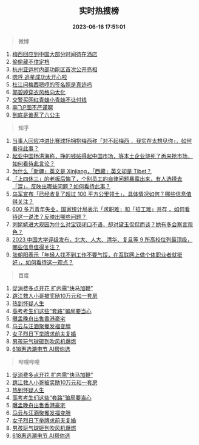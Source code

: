 <div align="center"><h2>实时热搜榜</h2><h4>2023-06-16 17:51:01</h4></div>

> 微博  

1. [梅西回应到中国大部分时间待在酒店](https://s.weibo.com/weibo?q=%23%E6%A2%85%E8%A5%BF%E5%9B%9E%E5%BA%94%E5%88%B0%E4%B8%AD%E5%9B%BD%E5%A4%A7%E9%83%A8%E5%88%86%E6%97%B6%E9%97%B4%E5%BE%85%E5%9C%A8%E9%85%92%E5%BA%97%23&t=31&band_rank=1&Refer=top)<br />
2. [偷偷藏不住定档](https://s.weibo.com/weibo?q=%E5%81%B7%E5%81%B7%E8%97%8F%E4%B8%8D%E4%BD%8F%E5%AE%9A%E6%A1%A3&t=31&band_rank=2&Refer=top)<br />
3. [杭州亚运村内部功能区首次公开亮相](https://s.weibo.com/weibo?q=%23%E6%9D%AD%E5%B7%9E%E4%BA%9A%E8%BF%90%E6%9D%91%E5%86%85%E9%83%A8%E5%8A%9F%E8%83%BD%E5%8C%BA%E9%A6%96%E6%AC%A1%E5%85%AC%E5%BC%80%E4%BA%AE%E7%9B%B8%23&t=31&band_rank=3&Refer=top)<br />
4. [嗯哼 追星成功太开心啦](https://s.weibo.com/weibo?q=%E5%97%AF%E5%93%BC%20%E8%BF%BD%E6%98%9F%E6%88%90%E5%8A%9F%E5%A4%AA%E5%BC%80%E5%BF%83%E5%95%A6&t=31&band_rank=4&Refer=top)<br />
5. [杜江问梅西嗯哼的签名照是真迹吗](https://s.weibo.com/weibo?q=%23%E6%9D%9C%E6%B1%9F%E9%97%AE%E6%A2%85%E8%A5%BF%E5%97%AF%E5%93%BC%E7%9A%84%E7%AD%BE%E5%90%8D%E7%85%A7%E6%98%AF%E7%9C%9F%E8%BF%B9%E5%90%97%23&t=31&band_rank=5&Refer=top)<br />
6. [郭碧婷穿衣风格向太化](https://s.weibo.com/weibo?q=%23%E9%83%AD%E7%A2%A7%E5%A9%B7%E7%A9%BF%E8%A1%A3%E9%A3%8E%E6%A0%BC%E5%90%91%E5%A4%AA%E5%8C%96%23&t=31&band_rank=6&Refer=top)<br />
7. [交警买网红青蛙小青蛙不让付钱](https://s.weibo.com/weibo?q=%23%E4%BA%A4%E8%AD%A6%E4%B9%B0%E7%BD%91%E7%BA%A2%E9%9D%92%E8%9B%99%E5%B0%8F%E9%9D%92%E8%9B%99%E4%B8%8D%E8%AE%A9%E4%BB%98%E9%92%B1%23&t=31&band_rank=7&Refer=top)<br />
8. [李飞P图不严谨啊](https://s.weibo.com/weibo?q=%23%E6%9D%8E%E9%A3%9EP%E5%9B%BE%E4%B8%8D%E4%B8%A5%E8%B0%A8%E5%95%8A%23&t=31&band_rank=8&Refer=top)<br />
9. [到底是谁惹了六公主](https://s.weibo.com/weibo?q=%23%E5%88%B0%E5%BA%95%E6%98%AF%E8%B0%81%E6%83%B9%E4%BA%86%E5%85%AD%E5%85%AC%E4%B8%BB%23&t=31&band_rank=9&Refer=top)<br />

> 知乎  

1. [当事人回应冲进比赛球场拥抱梅西称「对不起梅西 ，我实在太想见你」，如何看待此事？](https://www.zhihu.com/question/606862192)<br />
2. [起亚中国杨洪海称，挣的钱贴得起中国市场，等本土企业烧死了再来抢市场，如何看待此言论？](https://www.zhihu.com/question/606934018)<br />
3. [为什么「新疆」英文是 Xinjiang，「西藏」英文却是 Tibet？](https://www.zhihu.com/question/606293073)<br />
4. [「上四休三」的老板后悔了，个别员工的自律问题暴露出来，有人选择去「混」，反映出哪些问题？如何看待此事？](https://www.zhihu.com/question/606430833)<br />
5. [乌军宣布「已经收复了超过 100 平方公里领土」，具体情况如何？哪些信息值得关注？](https://www.zhihu.com/question/606939911)<br />
6. [600 多万青年失业，国家统计局表示「求职难」和「招工难」并存 ，如何看待这一说法？反映出哪些问题？](https://www.zhihu.com/question/606760423)<br />
7. [刘姥姥进大观园为什么对宝钗闭口不语，却对黛玉侃侃而谈？她有多会察言观色？](https://www.zhihu.com/question/604680573)<br />
8. [2023 中国大学评级发布，北大、人大、清华、复旦等 9 所高校位列最顶级，哪些信息值得关注？](https://www.zhihu.com/question/606944114)<br />
9. [张朝阳表示「年轻人找不到工作不要气馁，在互联网上做个体职业者就挺好」，如何看待这一观点？](https://www.zhihu.com/question/606808835)<br />

> 百度  

1. [促消费多点开花 扩内需“快马加鞭”](https://www.baidu.com/s?wd=%E4%BF%83%E6%B6%88%E8%B4%B9%E5%A4%9A%E7%82%B9%E5%BC%80%E8%8A%B1+%E6%89%A9%E5%86%85%E9%9C%80%E2%80%9C%E5%BF%AB%E9%A9%AC%E5%8A%A0%E9%9E%AD%E2%80%9D&sa=fyb_news&rsv_dl=fyb_news)<br />
2. [跳江救人小哥被奖励10万元和一套房](https://www.baidu.com/s?wd=%E8%B7%B3%E6%B1%9F%E6%95%91%E4%BA%BA%E5%B0%8F%E5%93%A5%E8%A2%AB%E5%A5%96%E5%8A%B110%E4%B8%87%E5%85%83%E5%92%8C%E4%B8%80%E5%A5%97%E6%88%BF&sa=fyb_news&rsv_dl=fyb_news)<br />
3. [热到怀疑人生](https://www.baidu.com/s?wd=%E7%83%AD%E5%88%B0%E6%80%80%E7%96%91%E4%BA%BA%E7%94%9F&sa=fyb_news&rsv_dl=fyb_news)<br />
4. [高考考生们这些“套路”骗局要当心](https://www.baidu.com/s?wd=%E9%AB%98%E8%80%83%E8%80%83%E7%94%9F%E4%BB%AC%E8%BF%99%E4%BA%9B%E2%80%9C%E5%A5%97%E8%B7%AF%E2%80%9D%E9%AA%97%E5%B1%80%E8%A6%81%E5%BD%93%E5%BF%83&sa=fyb_news&rsv_dl=fyb_news)<br />
5. [曝孟晚舟出售香港豪宅](https://www.baidu.com/s?wd=%E6%9B%9D%E5%AD%9F%E6%99%9A%E8%88%9F%E5%87%BA%E5%94%AE%E9%A6%99%E6%B8%AF%E8%B1%AA%E5%AE%85&sa=fyb_news&rsv_dl=fyb_news)<br />
6. [马云与汪涵聚餐发福变胖](https://www.baidu.com/s?wd=%E9%A9%AC%E4%BA%91%E4%B8%8E%E6%B1%AA%E6%B6%B5%E8%81%9A%E9%A4%90%E5%8F%91%E7%A6%8F%E5%8F%98%E8%83%96&sa=fyb_news&rsv_dl=fyb_news)<br />
7. [女子烈日下举牌求前夫复婚](https://www.baidu.com/s?wd=%E5%A5%B3%E5%AD%90%E7%83%88%E6%97%A5%E4%B8%8B%E4%B8%BE%E7%89%8C%E6%B1%82%E5%89%8D%E5%A4%AB%E5%A4%8D%E5%A9%9A&sa=fyb_news&rsv_dl=fyb_news)<br />
8. [男孩玩气球砸到吹风机爆燃](https://www.baidu.com/s?wd=%E7%94%B7%E5%AD%A9%E7%8E%A9%E6%B0%94%E7%90%83%E7%A0%B8%E5%88%B0%E5%90%B9%E9%A3%8E%E6%9C%BA%E7%88%86%E7%87%83&sa=fyb_news&rsv_dl=fyb_news)<br />
9. [618惠选潮电节 AI帮你选](https://www.baidu.com/s?wd=618%E6%83%A0%E9%80%89%E6%BD%AE%E7%94%B5%E8%8A%82&sa=fyb_news&rsv_dl=fyb_news)<br />

> 哔哩哔哩  

1. [促消费多点开花 扩内需“快马加鞭”](https://www.baidu.com/s?wd=%E4%BF%83%E6%B6%88%E8%B4%B9%E5%A4%9A%E7%82%B9%E5%BC%80%E8%8A%B1+%E6%89%A9%E5%86%85%E9%9C%80%E2%80%9C%E5%BF%AB%E9%A9%AC%E5%8A%A0%E9%9E%AD%E2%80%9D&sa=fyb_news&rsv_dl=fyb_news)<br />
2. [跳江救人小哥被奖励10万元和一套房](https://www.baidu.com/s?wd=%E8%B7%B3%E6%B1%9F%E6%95%91%E4%BA%BA%E5%B0%8F%E5%93%A5%E8%A2%AB%E5%A5%96%E5%8A%B110%E4%B8%87%E5%85%83%E5%92%8C%E4%B8%80%E5%A5%97%E6%88%BF&sa=fyb_news&rsv_dl=fyb_news)<br />
3. [热到怀疑人生](https://www.baidu.com/s?wd=%E7%83%AD%E5%88%B0%E6%80%80%E7%96%91%E4%BA%BA%E7%94%9F&sa=fyb_news&rsv_dl=fyb_news)<br />
4. [高考考生们这些“套路”骗局要当心](https://www.baidu.com/s?wd=%E9%AB%98%E8%80%83%E8%80%83%E7%94%9F%E4%BB%AC%E8%BF%99%E4%BA%9B%E2%80%9C%E5%A5%97%E8%B7%AF%E2%80%9D%E9%AA%97%E5%B1%80%E8%A6%81%E5%BD%93%E5%BF%83&sa=fyb_news&rsv_dl=fyb_news)<br />
5. [曝孟晚舟出售香港豪宅](https://www.baidu.com/s?wd=%E6%9B%9D%E5%AD%9F%E6%99%9A%E8%88%9F%E5%87%BA%E5%94%AE%E9%A6%99%E6%B8%AF%E8%B1%AA%E5%AE%85&sa=fyb_news&rsv_dl=fyb_news)<br />
6. [马云与汪涵聚餐发福变胖](https://www.baidu.com/s?wd=%E9%A9%AC%E4%BA%91%E4%B8%8E%E6%B1%AA%E6%B6%B5%E8%81%9A%E9%A4%90%E5%8F%91%E7%A6%8F%E5%8F%98%E8%83%96&sa=fyb_news&rsv_dl=fyb_news)<br />
7. [女子烈日下举牌求前夫复婚](https://www.baidu.com/s?wd=%E5%A5%B3%E5%AD%90%E7%83%88%E6%97%A5%E4%B8%8B%E4%B8%BE%E7%89%8C%E6%B1%82%E5%89%8D%E5%A4%AB%E5%A4%8D%E5%A9%9A&sa=fyb_news&rsv_dl=fyb_news)<br />
8. [男孩玩气球砸到吹风机爆燃](https://www.baidu.com/s?wd=%E7%94%B7%E5%AD%A9%E7%8E%A9%E6%B0%94%E7%90%83%E7%A0%B8%E5%88%B0%E5%90%B9%E9%A3%8E%E6%9C%BA%E7%88%86%E7%87%83&sa=fyb_news&rsv_dl=fyb_news)<br />
9. [618惠选潮电节 AI帮你选](https://www.baidu.com/s?wd=618%E6%83%A0%E9%80%89%E6%BD%AE%E7%94%B5%E8%8A%82&sa=fyb_news&rsv_dl=fyb_news)<br />
